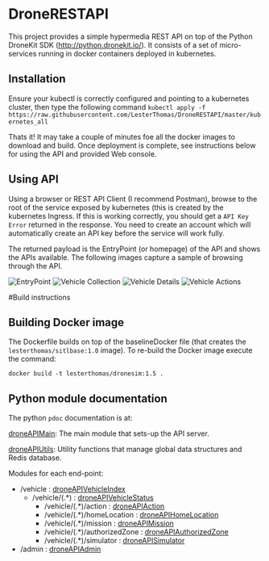 # DroneRESTAPI

This project provides a simple hypermedia REST API on top of the Python DroneKit SDK (http://python.dronekit.io/). It consists of a set of micro-services running in docker containers deployed in kubernetes.

## Installation

Ensure your kubectl is correctly configured and pointing to a kubernetes cluster, then type the following command
```kubectl apply -f https://raw.githubusercontent.com/LesterThomas/DroneRESTAPI/master/kubernetes_all```

Thats it! It may take a couple of minutes foe all the docker images to download and build. Once deployment is complete, see instructions below for using the API and provided Web console.



## Using API

Using a browser or REST API Client (I recommend Postman), browse to the root of the service exposed by kubernetes (this is created by the kubernetes Ingress. If this is working correctly, you should get a `API Key Error` returned in the response. You need to create an account which will automatically create an API key before the service will work fully.



The returned payload is the EntryPoint (or homepage) of the API and shows the APIs available. The following images capture a sample of browsing through the API.

![EntryPoint](Images/EntryPoint.png)
![Vehicle Collection](Images/VehicleCollection.png)
![Vehicle Details](Images/Vehicle1.png)
![Vehicle Actions](Images/Vehicle1Actions.png)



#Build instructions

## Building Docker image

The Dockerfile builds on top of the baselineDocker file (that creates the `lesterthomas/sitlbase:1.0` image). To re-build the Docker image execute the command:

```docker build -t lesterthomas/dronesim:1.5 .```

## Python module documentation

The python ```pdoc``` documentation is at:

[droneAPIMain](http://htmlpreview.github.io/?https://github.com/LesterThomas/DroneRESTAPI/blob/master/droneAPIMain.m.html): The main module that sets-up the API server.

[droneAPIUtils](http://htmlpreview.github.io/?https://github.com/LesterThomas/DroneRESTAPI/blob/master/droneAPIUtils.m.html): Utility functions that manage global data structures and Redis database.

Modules for each end-point:


- /vehicle : [droneAPIVehicleIndex](http://htmlpreview.github.io/?https://github.com/LesterThomas/DroneRESTAPI/blob/master/droneAPIVehicleIndex.m.html) 
	- /vehicle/(.*) : [droneAPIVehicleStatus](http://htmlpreview.github.io/?https://github.com/LesterThomas/DroneRESTAPI/blob/master/droneAPIVehicleStatus.m.html) 
		- /vehicle/(.*)/action : [droneAPIAction](http://htmlpreview.github.io/?https://github.com/LesterThomas/DroneRESTAPI/blob/master/droneAPIAction.m.html)  
		- /vehicle/(.*)/homeLocation : [droneAPIHomeLocation](http://htmlpreview.github.io/?https://github.com/LesterThomas/DroneRESTAPI/blob/master/droneAPIHomeLocation.m.html)  
		- /vehicle/(.*)/mission : [droneAPIMission](http://htmlpreview.github.io/?https://github.com/LesterThomas/DroneRESTAPI/blob/master/droneAPIMission.m.html) 
		- /vehicle/(.*)/authorizedZone : [droneAPIAuthorizedZone](http://htmlpreview.github.io/?https://github.com/LesterThomas/DroneRESTAPI/blob/master/droneAPIAuthorizedZone.m.html) 
		- /vehicle/(.*)/simulator : [droneAPISimulator](http://htmlpreview.github.io/?https://github.com/LesterThomas/DroneRESTAPI/blob/master/droneAPISimulator.m.html) 
- /admin : [droneAPIAdmin](http://htmlpreview.github.io/?https://github.com/LesterThomas/DroneRESTAPI/blob/master/droneAPIAdmin.m.html) 




